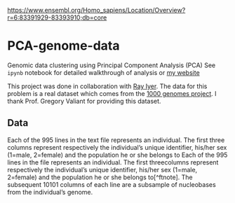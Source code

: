 https://www.ensembl.org/Homo_sapiens/Location/Overview?r=6:83391929-83393910;db=core 

# PCA-genome-data
Genomic data clustering using Principal Component Analysis (PCA)
See `ipynb` notebook for detailed walkthrough of analysis or [my website](https://web.stanford.edu/~sakshamg/portfolio/PCA_genomes/)

This project was done in collaboration with [Ray Iyer](www.linkedin.com/in/%7Eiyer). The data for this problem is a real dataset which comes from the [1000 genomes project](https://www.internationalgenome.org/). I thank Prof. Gregory Valiant for providing this dataset.

## Data 
Each of the 995 lines in the text file represents an individual.  The first three columns represent respectively the individual’s unique identifier, his/her sex (1=male, 2=female) and the population he or she belongs to Each of the 995 lines in the file represents an individual. The first threecolumns represent respectively the individual’s unique identifier,  his/her sex (1=male,  2=female) and the population he or she belongs to[^ftnote]. The subsequent 10101 columns of each line are a subsample of nucleobases from the individual’s genome.


